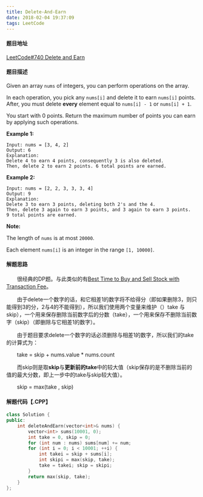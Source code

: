 ```yaml
---
title: Delete-And-Earn
date: 2018-02-04 19:37:09
tags: LeetCode
---
```


#### 题目地址

[LeetCode#740 Delete and Earn](https://leetcode.com/problems/delete-and-earn/description/)

#### 题目描述

Given an array `nums` of integers, you can perform operations on the array.

In each operation, you pick any `nums[i]` and delete it to earn `nums[i]` points. After, you must delete **every** element equal to `nums[i] - 1` or `nums[i] + 1`.

You start with 0 points. Return the maximum number of points you can earn by applying such operations.

<!--more-->

**Example 1:**

```
Input: nums = [3, 4, 2]
Output: 6
Explanation: 
Delete 4 to earn 4 points, consequently 3 is also deleted.
Then, delete 2 to earn 2 points. 6 total points are earned.
```

**Example 2:**

```
Input: nums = [2, 2, 3, 3, 3, 4]
Output: 9
Explanation: 
Delete 3 to earn 3 points, deleting both 2's and the 4.
Then, delete 3 again to earn 3 points, and 3 again to earn 3 points.
9 total points are earned.
```

**Note:**

The length of `nums` is at most `20000`.

Each element `nums[i]` is an integer in the range `[1, 10000]`.

#### 解题思路

&emsp;&emsp;很经典的DP题。与此类似的有[Best Time to Buy and Sell Stock with Transaction Fee](https://blog.ksgin.com/2018/01/22/best-time-to-buy-and-sell-stock-with-transaction-fee/)。

&emsp;&emsp;由于delete一个数字的话，和它相差1的数字将不给得分（即如果删除3，则只能得到3的分，2与4的不能得到），所以我们使用两个变量来维护（）take 与 skip），一个用来保存删除当前数字后的分数（take），一个用来保存不删除当前数字（skip）（即删除与它相差1的数字）。

&emsp;&emsp;由于题目要求delete一个数字的话必须删除与相差1的数字，所以我们的take的计算式为：

&emsp;&emsp;take = skip + nums.value * nums.count

&emsp;&emsp;而skip则是取**skip**与**更新前的take**中的较大值（skip保存的是不删除当前的值的最大分数，即上一步中的take与skip较大值）。

&emsp;&emsp;skip = max(take , skip)

#### 解题代码【.CPP】

```c++
class Solution {
public:
    int deleteAndEarn(vector<int>& nums) {
        vector<int> sums(10001, 0);
        int take = 0, skip = 0;
        for (int num : nums) sums[num] += num;
        for (int i = 0; i < 10001; ++i) {
            int takei = skip + sums[i];
            int skipi = max(skip, take);
            take = takei; skip = skipi;
        }
        return max(skip, take);
    }
};
```

